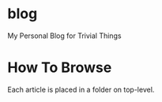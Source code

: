 # blog
My Personal Blog for Trivial Things

# How To Browse
Each article is placed in a folder on top-level.